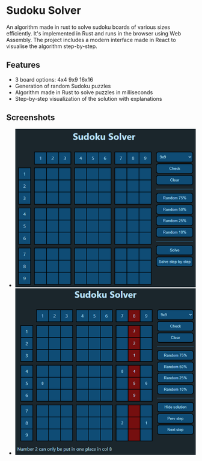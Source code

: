 # Sudoku Solver

An algorithm made in rust to solve sudoku boards of various sizes efficiently. It's implemented in Rust and runs in the
browser using Web Assembly. The project includes a modern interface made in React to visualise the algorithm
step-by-step.

## Features
* 3 board options: 4x4 9x9 16x16
* Generation of random Sudoku puzzles
* Algorithm made in Rust to solve puzzles in milliseconds
* Step-by-step visualization of the solution with explanations

## Screenshots
* ![Empty board](https://github.com/cau777/sudoku_solver/blob/master/screenshots/empty_board.png)
* ![Solution step](https://github.com/cau777/sudoku_solver/blob/master/screenshots/solution_step.png)